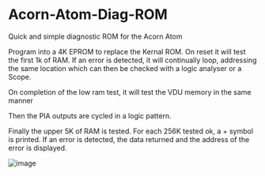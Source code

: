 # Acorn-Atom-Diag-ROM

Quick and simple diagnostic ROM for the Acorn Atom

Program into a 4K EPROM to replace the Kernal ROM. On reset it will test the first 1k of RAM. If an error is detected, it will continually loop, addressing the same location which can then be checked with a logic analyser or a Scope.

On completion of the low ram test, it will test the VDU memory in the same manner

Then the PIA outputs are cycled in a logic pattern.

Finally the upper 5K of RAM is tested. For each 256K tested ok, a + symbol is printed. If an error is detected, the data returned and the address of the error is displayed.

![image](https://github.com/user-attachments/assets/65378ba4-fbd7-4b1a-876a-6301d65f5e96)
